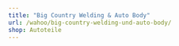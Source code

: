 ```yaml
---
title: "Big Country Welding & Auto Body"
url: /wahoo/big-country-welding-und-auto-body/
shop: Autoteile
---
```


